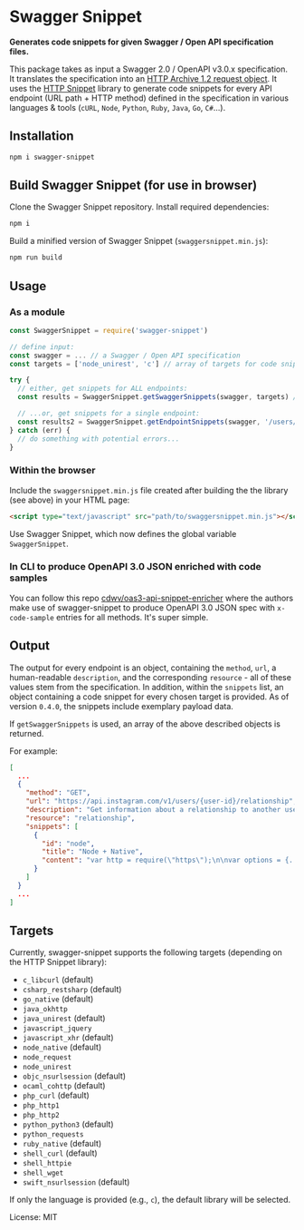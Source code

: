 # Swagger Snippet
**Generates code snippets for given Swagger / Open API specification files.**

This package takes as input a Swagger 2.0 / OpenAPI v3.0.x specification. It translates the specification into an [HTTP Archive 1.2 request object](http://www.softwareishard.com/blog/har-12-spec/#request). It uses the [HTTP Snippet](https://github.com/Mashape/httpsnippet) library to generate code snippets for every API endpoint (URL path + HTTP method) defined in the specification in various languages & tools (`cURL`, `Node`, `Python`, `Ruby`, `Java`, `Go`, `C#`...).

## Installation

```bash
npm i swagger-snippet
```

## Build Swagger Snippet (for use in browser)
Clone the Swagger Snippet repository. Install required dependencies:

```bash
npm i
```

Build a minified version of Swagger Snippet (`swaggersnippet.min.js`):

```bash
npm run build
```

## Usage

### As a module

```javascript
const SwaggerSnippet = require('swagger-snippet')

// define input:
const swagger = ... // a Swagger / Open API specification
const targets = ['node_unirest', 'c'] // array of targets for code snippets. See list below...

try {
  // either, get snippets for ALL endpoints:
  const results = SwaggerSnippet.getSwaggerSnippets(swagger, targets) // results is now array of snippets, see "Output" below.

  // ...or, get snippets for a single endpoint:
  const results2 = SwaggerSnippet.getEndpointSnippets(swagger, '/users/{user-id}/relationship', 'get', targets)
} catch (err) {
  // do something with potential errors...
}
```

### Within the browser

Include the `swaggersnippet.min.js` file created after building the the library (see above) in your HTML page:

```html
<script type="text/javascript" src="path/to/swaggersnippet.min.js"></script>
```

Use Swagger Snippet, which now defines the global variable `SwaggerSnippet`.

### In CLI to produce OpenAPI 3.0 JSON enriched with code samples
You can follow this repo [cdwv/oas3-api-snippet-enricher](https://github.com/cdwv/oas3-api-snippet-enricher/) where the authors make use of swagger-snippet to produce OpenAPI 3.0 JSON spec with ``x-code-sample`` entries for all methods. It's super simple.

## Output
The output for every endpoint is an object, containing the `method`, `url`, a human-readable `description`, and the corresponding `resource` - all of these values stem from the specification. In addition, within the `snippets` list, an object containing a code snippet for every chosen target is provided. As of version `0.4.0`, the snippets include exemplary payload data.

If `getSwaggerSnippets` is used, an array of the above described objects is returned.

For example:

```json
[
  ...
  {
    "method": "GET",
    "url": "https://api.instagram.com/v1/users/{user-id}/relationship",
    "description": "Get information about a relationship to another user.",
    "resource": "relationship",
    "snippets": [
      {
        "id": "node",
        "title": "Node + Native",
        "content": "var http = require(\"https\");\n\nvar options = {..."
      }
    ]
  }
  ...
]
```

## Targets
Currently, swagger-snippet supports the following targets (depending on the HTTP Snippet library):

* `c_libcurl` (default)
* `csharp_restsharp` (default)
* `go_native` (default)
* `java_okhttp`
* `java_unirest` (default)
* `javascript_jquery`
* `javascript_xhr` (default)
* `node_native` (default)
* `node_request`
* `node_unirest`
* `objc_nsurlsession` (default)
* `ocaml_cohttp` (default)
* `php_curl` (default)
* `php_http1`
* `php_http2`
* `python_python3` (default)
* `python_requests`
* `ruby_native` (default)
* `shell_curl` (default)
* `shell_httpie`
* `shell_wget`
* `swift_nsurlsession` (default)

If only the language is provided (e.g., `c`), the default library will be selected.


License: MIT
